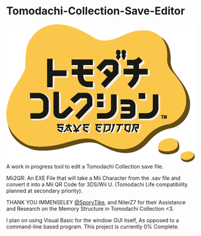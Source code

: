 # Tomodachi-Collection-Save-Editor
![Logo](https://github.com/KniteRite-Studios/Tomodachi-Collection-Save-Editor/blob/main/Logo.png?raw=true)
A work in progress tool to edit a Tomodachi Collection save file. 


Mii2QR: An EXE File that will take a Mii Character from the .sav file and convert it into a Mii QR Code for 3DS/Wii U. (Tomodachi Life compatibility planned at secondary priority).

THANK YOU IMMENSELEY [@SporyTike](https://github.com/SporyTike), and NiterZ7 for their Assistance and Research on the Memory Structure in Tomodachi Collection <3.

I plan on using Visual Basic for the window GUI itself, As opposed to a command-line based program. This project is currently 0% Complete.
